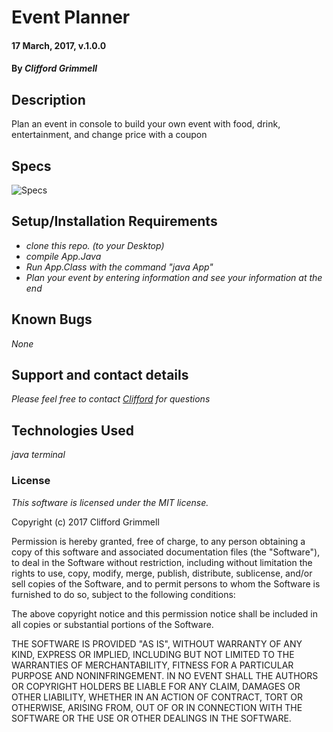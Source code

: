 
# Event Planner

#### 17 March, 2017, v.1.0.0

#### By _Clifford Grimmell_

## Description

Plan an event in console to build your own event with food, drink, entertainment, and change price with a coupon

## Specs

![Specs](/img/specs.png)

## Setup/Installation Requirements

* _clone this repo. (to your Desktop)_
* _compile App.Java_
* _Run App.Class with the command "java App"_
* _Plan your event by entering information and see your information at the end_


## Known Bugs

_None_

## Support and contact details

_Please feel free to contact [Clifford] for questions_

## Technologies Used

_java_
_terminal_

### License

*This software is licensed under the MIT license.*

Copyright (c) 2017 Clifford Grimmell

Permission is hereby granted, free of charge, to any person obtaining a copy
of this software and associated documentation files (the "Software"), to deal
in the Software without restriction, including without limitation the rights
to use, copy, modify, merge, publish, distribute, sublicense, and/or sell
copies of the Software, and to permit persons to whom the Software is
furnished to do so, subject to the following conditions:

The above copyright notice and this permission notice shall be included in all
copies or substantial portions of the Software.

THE SOFTWARE IS PROVIDED "AS IS", WITHOUT WARRANTY OF ANY KIND, EXPRESS OR
IMPLIED, INCLUDING BUT NOT LIMITED TO THE WARRANTIES OF MERCHANTABILITY,
FITNESS FOR A PARTICULAR PURPOSE AND NONINFRINGEMENT. IN NO EVENT SHALL THE
AUTHORS OR COPYRIGHT HOLDERS BE LIABLE FOR ANY CLAIM, DAMAGES OR OTHER
LIABILITY, WHETHER IN AN ACTION OF CONTRACT, TORT OR OTHERWISE, ARISING FROM,
OUT OF OR IN CONNECTION WITH THE SOFTWARE OR THE USE OR OTHER DEALINGS IN THE
SOFTWARE.

[Clifford]: mailto:agrimmell2@gmail.com
